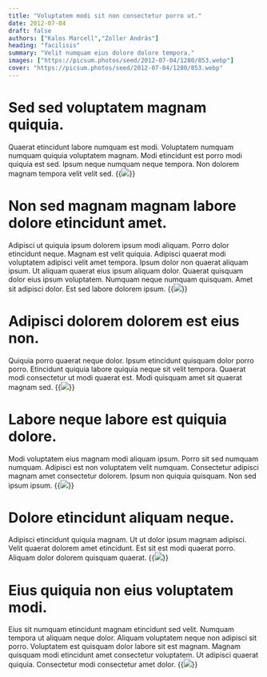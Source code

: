 ```yaml
---
title: "Voluptatem modi sit non consectetur porro ut."
date: 2012-07-04
draft: false 
authors: ["Kalos Marcell","Zoller András"]
heading: "facilisis"
summary: "Velit numquam eius dolore dolore tempora."
images: ["https://picsum.photos/seed/2012-07-04/1280/853.webp"]
cover: "https://picsum.photos/seed/2012-07-04/1280/853.webp"
---
```

# Sed sed voluptatem magnam quiquia.        
Quaerat etincidunt labore numquam est modi. Voluptatem numquam numquam quiquia voluptatem magnam. Modi etincidunt est porro modi quiquia est sed. Ipsum neque numquam neque tempora. Non dolorem magnam tempora velit velit sed.
{{<image src="https://picsum.photos/seed/3301/1280/853.webp">}}
# Non sed magnam magnam labore dolore etincidunt amet.        
Adipisci ut quiquia ipsum dolorem ipsum modi aliquam. Porro dolor etincidunt neque. Magnam est velit quiquia. Adipisci quaerat modi voluptatem adipisci velit amet tempora. Ipsum dolor non quaerat aliquam ipsum. Ut aliquam quaerat eius ipsum aliquam dolor. Quaerat quisquam dolor eius ipsum voluptatem. Numquam neque numquam quisquam. Amet sit adipisci dolor. Est sed labore dolorem ipsum.
{{<image src="https://picsum.photos/seed/3311/1280/853.webp">}}
# Adipisci dolorem dolorem est eius non.        
Quiquia porro quaerat neque dolor. Ipsum etincidunt quisquam dolor porro porro. Etincidunt quiquia labore quiquia neque sit velit tempora. Quaerat modi consectetur ut modi quaerat est. Modi quisquam amet sit quaerat magnam sed.
{{<image src="https://picsum.photos/seed/3321/1280/853.webp">}}
# Labore neque labore est quiquia dolore.        
Modi voluptatem eius magnam modi aliquam ipsum. Porro sit sed numquam numquam. Adipisci est non voluptatem velit numquam. Consectetur adipisci magnam amet consectetur dolorem. Ipsum non quiquia quisquam. Non sed ipsum ipsum.
{{<image src="https://picsum.photos/seed/3331/1280/853.webp">}}
# Dolore etincidunt aliquam neque.        
Adipisci etincidunt quiquia magnam. Ut ut dolor ipsum magnam adipisci. Velit quaerat dolorem amet etincidunt. Est sit est modi quaerat porro. Aliquam dolor dolorem quisquam quaerat.
{{<image src="https://picsum.photos/seed/3341/1280/853.webp">}}
# Eius quiquia non eius voluptatem modi.        
Eius sit numquam etincidunt magnam etincidunt sed velit. Numquam tempora ut aliquam neque dolor. Aliquam voluptatem neque non adipisci sit porro. Voluptatem est quisquam dolor labore sit est magnam. Magnam quisquam modi etincidunt amet consectetur voluptatem. Ut adipisci quaerat quiquia. Consectetur modi consectetur amet dolor.
{{<image src="https://picsum.photos/seed/3351/1280/853.webp">}}

